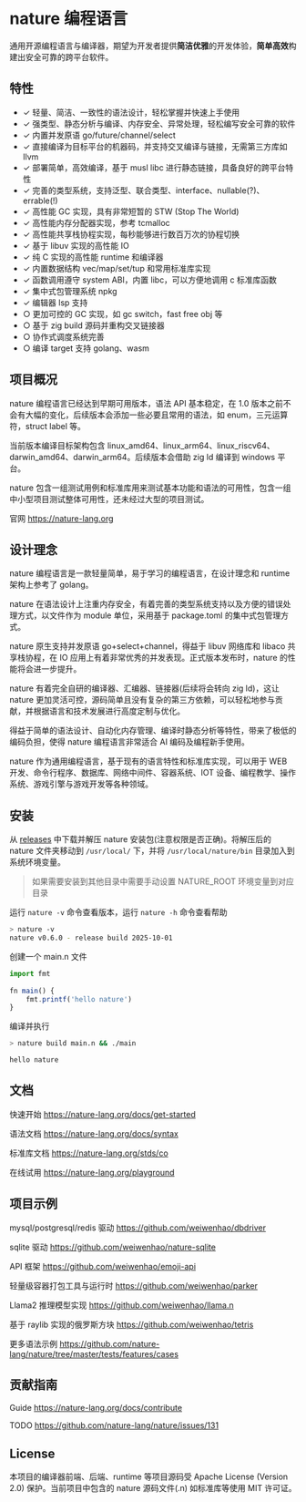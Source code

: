 
# nature 编程语言
  
通用开源编程语言与编译器，期望为开发者提供**简洁优雅**的开发体验，**简单高效**构建出安全可靠的跨平台软件。

## 特性

- ✓ 轻量、简洁、一致性的语法设计，轻松掌握并快速上手使用
- ✓ 强类型、静态分析与编译、内存安全、异常处理，轻松编写安全可靠的软件
- ✓ 内置并发原语 go/future/channel/select
- ✓ 直接编译为目标平台的机器码，并支持交叉编译与链接，无需第三方库如 llvm
- ✓ 部署简单，高效编译，基于 musl libc 进行静态链接，具备良好的跨平台特性
- ✓ 完善的类型系统，支持泛型、联合类型、interface、nullable(?)、errable(!)
- ✓ 高性能 GC 实现，具有非常短暂的 STW (Stop The World)
- ✓ 高性能内存分配器实现，参考 tcmalloc
- ✓ 高性能共享栈协程实现，每秒能够进行数百万次的协程切换
- ✓ 基于 libuv 实现的高性能 IO
- ✓ 纯 C 实现的高性能 runtime 和编译器
- ✓ 内置数据结构 vec/map/set/tup 和常用标准库实现
- ✓ 函数调用遵守 system ABI，内置 libc，可以方便地调用 c 标准库函数
- ✓ 集中式包管理系统 npkg
- ✓ 编辑器 lsp 支持
- ○ 更加可控的 GC 实现，如 gc switch，fast free obj 等
- ○ 基于 zig build 源码并重构交叉链接器
- ○ 协作式调度系统完善
- ○ 编译 target 支持 golang、wasm
  
## 项目概况

nature 编程语言已经达到早期可用版本，语法 API 基本稳定，在 1.0 版本之前不会有大幅的变化，后续版本会添加一些必要且常用的语法，如 enum，三元运算符，struct label 等。

当前版本编译目标架构包含 linux_amd64、linux_arm64、linux_riscv64、darwin_amd64、darwin_arm64。后续版本会借助 zig ld 编译到 windows 平台。

nature 包含一组测试用例和标准库用来测试基本功能和语法的可用性，包含一组中小型项目测试整体可用性，还未经过大型的项目测试。
 
官网 https://nature-lang.org

## 设计理念

nature 编程语言是一款轻量简单，易于学习的编程语言，在设计理念和 runtime 架构上参考了 golang。

nature 在语法设计上注重内存安全，有着完善的类型系统支持以及方便的错误处理方式，以文件作为 module 单位，采用基于 package.toml 的集中式包管理方式。

nature 原生支持并发原语 go+select+channel，得益于 libuv 网络库和 libaco 共享栈协程，在 IO 应用上有着非常优秀的并发表现。正式版本发布时，nature 的性能将会进一步提升。

nature 有着完全自研的编译器、汇编器、链接器(后续将会转向 zig ld)，这让 nature 更加灵活可控，源码简单且没有复杂的第三方依赖，可以轻松地参与贡献，并根据语言和技术发展进行高度定制与优化。

得益于简单的语法设计、自动化内存管理、编译时静态分析等特性，带来了极低的编码负担，使得 nature 编程语言非常适合 AI 编码及编程新手使用。

nature 作为通用编程语言，基于现有的语言特性和标准库实现，可以用于 WEB 开发、命令行程序、数据库、网络中间件、容器系统、IOT 设备、编程教学、操作系统、游戏引擎与游戏开发等各种领域。

## 安装  
  
从 [releases](https://github.com/nature-lang/nature/releases) 中下载并解压 nature 安装包(注意权限是否正确)。将解压后的 nature 文件夹移动到 `/usr/local/` 下，并将 `/usr/local/nature/bin` 目录加入到系统环境变量。 

> 如果需要安装到其他目录中需要手动设置 NATURE_ROOT 环境变量到对应目录

运行 `nature -v` 命令查看版本，运行 `nature -h` 命令查看帮助

```sh
> nature -v
nature v0.6.0 - release build 2025-10-01
```

创建一个 main.n 文件  
  
```js  
import fmt  
  
fn main() {  
    fmt.printf('hello nature')
}  
```

编译并执行 
  
```sh  
> nature build main.n && ./main  

hello nature
```
  
## 文档  

快速开始 https://nature-lang.org/docs/get-started

语法文档 https://nature-lang.org/docs/syntax

标准库文档 https://nature-lang.org/stds/co

在线试用 https://nature-lang.org/playground


## 项目示例

mysql/postgresql/redis 驱动 https://github.com/weiwenhao/dbdriver

sqlite 驱动 https://github.com/weiwenhao/nature-sqlite

API 框架 https://github.com/weiwenhao/emoji-api

轻量级容器打包工具与运行时 https://github.com/weiwenhao/parker

Llama2 推理模型实现 https://github.com/weiwenhao/llama.n

基于 raylib 实现的俄罗斯方块 https://github.com/weiwenhao/tetris

更多语法示例 https://github.com/nature-lang/nature/tree/master/tests/features/cases


## 贡献指南
  
Guide https://nature-lang.org/docs/contribute

TODO  https://github.com/nature-lang/nature/issues/131


## License  
  
本项目的编译器前端、后端、runtime 等项目源码受 Apache License (Version 2.0) 保护。当前项目中包含的 nature 源码文件(.n) 如标准库等使用 MIT 许可证。
